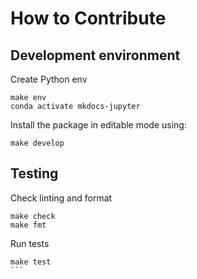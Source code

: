 # How to Contribute

## Development environment

Create Python env

```
make env
conda activate mkdocs-jupyter
```

Install the package in editable mode using:

```
make develop
```

## Testing

Check linting and format

```
make check
make fmt
```

Run tests

````
make test
```
